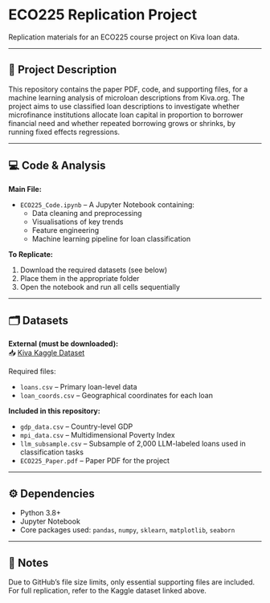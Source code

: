 # ECO225 Replication Project

Replication materials for an ECO225 course project on Kiva loan data.

---

## 📄 Project Description

This repository contains the paper PDF, code, and supporting files, for a machine learning analysis of microloan descriptions from Kiva.org. The project aims to use classified loan descriptions to investigate whether microfinance institutions allocate loan capital in
proportion to borrower financial need and whether repeated borrowing grows or shrinks, by running fixed effects regressions.

---

## 💻 Code & Analysis

**Main File:**
- `ECO225_Code.ipynb` – A Jupyter Notebook containing:
  - Data cleaning and preprocessing  
  - Visualisations of key trends  
  - Feature engineering  
  - Machine learning pipeline for loan classification  

**To Replicate:**

1. Download the required datasets (see below)  
2. Place them in the appropriate folder  
3. Open the notebook and run all cells sequentially  

---

## 🗂️ Datasets

**External (must be downloaded):**  
📥 [Kiva Kaggle Dataset](https://www.kaggle.com/code/mhajabri/kiv-me-a-loan/input)

Required files:
- `loans.csv` – Primary loan-level data  
- `loan_coords.csv` – Geographical coordinates for each loan  

**Included in this repository:**
- `gdp_data.csv` – Country-level GDP  
- `mpi_data.csv` – Multidimensional Poverty Index  
- `llm_subsample.csv` – Subsample of 2,000 LLM-labeled loans used in classification tasks 
- `ECO225_Paper.pdf` – Paper PDF for the project  

---

## ⚙️ Dependencies

- Python 3.8+
- Jupyter Notebook  
- Core packages used: `pandas`, `numpy`, `sklearn`, `matplotlib`, `seaborn`

---

## 📌 Notes

Due to GitHub’s file size limits, only essential supporting files are included. For full replication, refer to the Kaggle dataset linked above.
